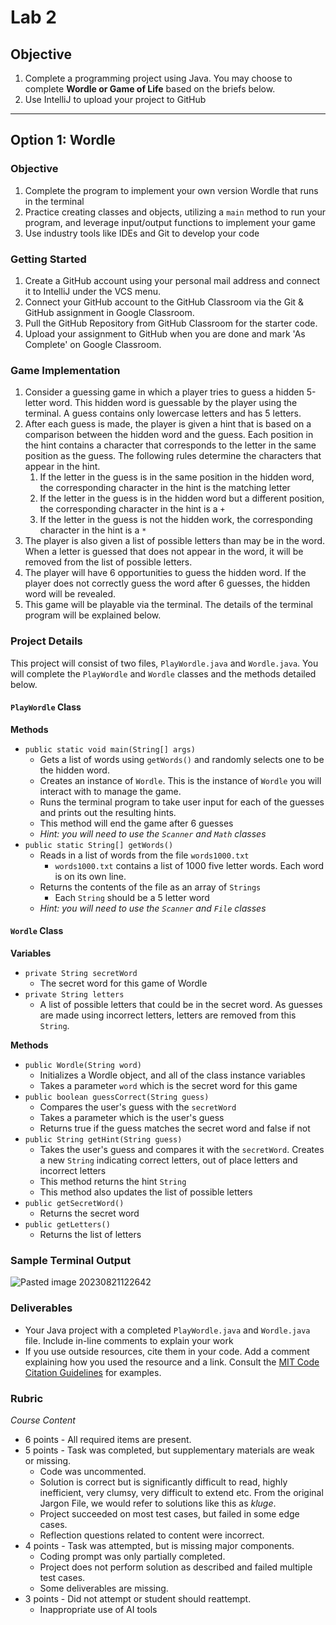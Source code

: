 # Lab 2

## Objective

1. Complete a programming project using Java. You may choose to complete **Wordle or Game of Life** based on the briefs below.
2. Use IntelliJ to upload your project to GitHub

---
## Option 1: Wordle

### Objective

1. Complete the program to implement your own version Wordle that runs in the terminal
2. Practice creating classes and objects, utilizing a `main` method to run your program, and leverage input/output functions to implement your game
3. Use industry tools like IDEs and Git to develop your code
### Getting Started

1. Create a GitHub account using your personal mail address and connect it to IntelliJ under the VCS menu. 
2. Connect your GitHub account to the GitHub Classroom via the Git & GitHub assignment in Google Classroom.
3. Pull the GitHub Repository from GitHub Classroom for the starter code.
4. Upload your assignment to GitHub when you are done and mark 'As Complete' on Google Classroom.
### Game Implementation

1. Consider a guessing game in which a player tries to guess a hidden 5-letter word. This hidden word is guessable by the player using the terminal. A guess contains only lowercase letters and has 5 letters. 
2. After each guess is made, the player is given a hint that is based on a comparison between the hidden word and the guess. Each position in the hint contains a character that corresponds to the letter in the same position as the guess. The following rules determine the characters that appear in the hint.
	1. If the letter in the guess is in the same position in the hidden word, the corresponding character in the hint is the matching letter
	2. If the letter in the guess is in the hidden word but a different position, the corresponding character in the hint is a `+`
	2. If the letter in the guess is not the hidden work, the corresponding character in the hint is a  `*`
3. The player is also given a list of possible letters than may be in the word.  When a letter is guessed that does not appear in the word, it will be removed from the list of possible letters.
4. The player will have 6 opportunities to guess the hidden word. If the player does not correctly guess the word after 6 guesses, the hidden word will be revealed.
5. This game will be playable via the terminal. The details of the terminal program will be explained below.

### Project Details

This project will consist of two files, `PlayWordle.java` and `Wordle.java`. You will complete the `PlayWordle` and `Wordle` classes and the methods detailed below.

#### `PlayWordle` Class

**Methods**

- ```public static void main(String[] args)```
	- Gets a list of words using `getWords()` and randomly selects one to be the hidden word.
	- Creates an instance of `Wordle`. This is the instance of `Wordle` you will interact with to manage the game.
	- Runs the terminal program to take user input for each of the guesses and prints out the resulting hints.
	- This method will end the game after 6 guesses
	- *Hint: you will need to use the `Scanner` and `Math` classes*
- ```public static String[] getWords()```
	- Reads in a list of words from the file `words1000.txt`
		- `words1000.txt` contains a list of 1000 five letter words. Each word is on its own line.
	- Returns the contents of the file as an array of `Strings`
		- Each `String` should be a 5 letter word
	- *Hint: you will need to use the `Scanner` and `File` classes*
#### `Wordle` Class

**Variables**

- ```private String secretWord```
	- The secret word for this game of Wordle
- ```private String letters```
	- A list of possible letters that could be in the secret word. As guesses are made using incorrect letters, letters are removed from this `String`.

**Methods**

- ```public Wordle(String word)```
	- Initializes a Wordle object, and all of the class instance variables
	- Takes a parameter ```word``` which is the secret word for this game
- ```public boolean guessCorrect(String guess)```
	- Compares the user's guess with the `secretWord`
	- Takes a parameter  which is the user's guess
	- Returns true if the guess matches the secret word and false if not
- ```public String getHint(String guess)```
	- Takes the user's guess and compares it with the `secretWord`. Creates a new `String` indicating correct letters, out of place letters and incorrect letters
	- This method returns the hint `String`
	- This method also updates the list of possible letters 
- ```public getSecretWord()```
	- Returns the secret word
- ```public getLetters()```
	- Returns the list of letters

### Sample Terminal Output

![Pasted image 20230821122642](https://github.com/user-attachments/assets/10d5018e-f9f2-4a69-98a6-9dbbf8a065e2)

### Deliverables

- Your Java project with a completed `PlayWordle.java` and `Wordle.java` file. Include in-line comments to explain your work
- If you use outside resources, cite them in your code. Add a comment explaining how you used the resource and a link. Consult the [MIT Code Citation Guidelines](https://integrity.mit.edu/handbook/writing-code) for examples.


### Rubric

*Course Content*

- 6 points - All required items are present. 
- 5 points - Task was completed, but supplementary materials are weak or missing.
	- Code was uncommented. 
	- Solution is correct but is significantly difficult to read, highly inefficient, very clumsy, very difficult to extend etc. From the original Jargon File, we would refer to solutions like this as *kluge*.
	- Project succeeded on most test cases, but failed in some edge cases.
	- Reflection questions related to content were incorrect.
- 4 points - Task was attempted, but is missing major components. 
	- Coding prompt was only partially completed.
	- Project does not perform solution as described and failed multiple test cases.
	- Some deliverables are missing.
- 3 points - Did not attempt or student should reattempt. 
	- Inappropriate use of AI tools
